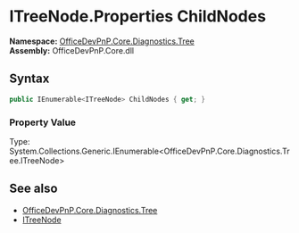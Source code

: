 # ITreeNode.Properties ChildNodes
  

**Namespace:** [OfficeDevPnP.Core.Diagnostics.Tree](OfficeDevPnP.Core.Diagnostics.Tree.md)  
**Assembly:** OfficeDevPnP.Core.dll  
## Syntax
```C#
public IEnumerable<ITreeNode> ChildNodes { get; }
```

### Property Value
Type: System.Collections.Generic.IEnumerable<OfficeDevPnP.Core.Diagnostics.Tree.ITreeNode>  

## See also
- [OfficeDevPnP.Core.Diagnostics.Tree](OfficeDevPnP.Core.Diagnostics.Tree.md)
- [ITreeNode](OfficeDevPnP.Core.Diagnostics.Tree.ITreeNode.md) 
